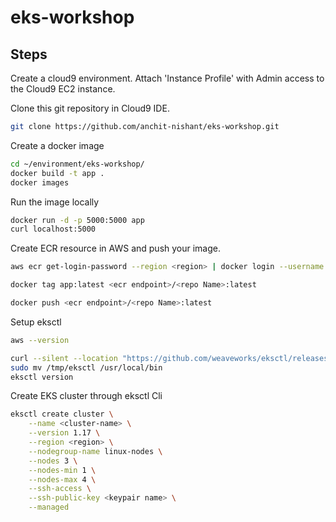 # eks-workshop



## Steps

Create a cloud9 environment. Attach 'Instance Profile'  with Admin access to the Cloud9 EC2 instance.

Clone this git repository in Cloud9 IDE.

```bash
git clone https://github.com/anchit-nishant/eks-workshop.git
```

Create a docker image

```bash
cd ~/environment/eks-workshop/
docker build -t app .
docker images
```
Run the image locally

```bash
docker run -d -p 5000:5000 app
curl localhost:5000
```

Create ECR resource in AWS and push your image.

```bash
aws ecr get-login-password --region <region> | docker login --username AWS --password-stdin <ecr endpoint>

docker tag app:latest <ecr endpoint>/<repo Name>:latest

docker push <ecr endpoint>/<repo Name>:latest
```

Setup eksctl

```bash
aws --version

curl --silent --location "https://github.com/weaveworks/eksctl/releases/latest/download/eksctl_$(uname -s)_amd64.tar.gz" | tar xz -C /tmp
sudo mv /tmp/eksctl /usr/local/bin
eksctl version

```

Create EKS cluster through eksctl Cli

```bash
eksctl create cluster \
    --name <cluster-name> \
    --version 1.17 \
    --region <region> \
    --nodegroup-name linux-nodes \
    --nodes 3 \
    --nodes-min 1 \
    --nodes-max 4 \
    --ssh-access \
    --ssh-public-key <keypair name> \
    --managed

```

